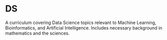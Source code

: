 # DS
A curriculum covering Data Science topics relevant to Machine Learning, Bioinformatics, and Artificial Intelligence. Includes necessary background in mathematics and the sciences.
